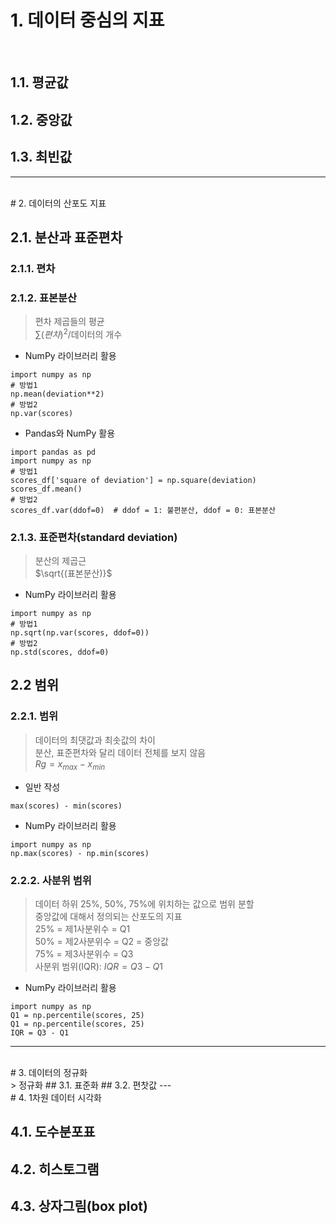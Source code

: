 # 1. 데이터 중심의 지표
<br/>

## 1.1. 평균값
## 1.2. 중앙값
## 1.3. 최빈값
---
<br/>
# 2. 데이터의 산포도 지표
<br/>

## 2.1. 분산과 표준편차
### 2.1.1. 편차
### 2.1.2. 표본분산
> 편차 제곱들의 평균<br/>
> $\sum{(편차)^2}$/데이터의 개수
- NumPy 라이브러리 활용
```
import numpy as np
# 방법1
np.mean(deviation**2)
# 방법2
np.var(scores)
```
- Pandas와 NumPy 활용
```
import pandas as pd
import numpy as np
# 방법1
scores_df['square of deviation'] = np.square(deviation)
scores_df.mean()
# 방법2
scores_df.var(ddof=0)  # ddof = 1: 불편분산, ddof = 0: 표본분산
```
### 2.1.3. 표준편차(standard deviation)
> 분산의 제곱근<br/>
> $\sqrt{(표본분산)}$
- NumPy 라이브러리 활용
```
import numpy as np
# 방법1
np.sqrt(np.var(scores, ddof=0))
# 방법2
np.std(scores, ddof=0)
```
## 2.2 범위
  ### 2.2.1. 범위
  > 데이터의 최댓값과 최솟값의 차이<br/>
  > 분산, 표준편차와 달리 데이터 전체를 보지 않음<br/>
  > $Rg = x_{max} - x_{min}$
  - 일반 작성
  ```
  max(scores) - min(scores)
  ```
  - NumPy 라이브러리 활용
  ```
  import numpy as np
  np.max(scores) - np.min(scores)
  ```
  ### 2.2.2. 사분위 범위
  > 데이터 하위 25%, 50%, 75%에 위치하는 값으로 범위 분할<br/>
  > 중앙값에 대해서 정의되는 산포도의 지표<br/>
  > 25% = 제1사분위수 = Q1<br/>
  > 50% = 제2사분위수 = Q2 = 중앙값<br/>
  > 75% = 제3사분위수 = Q3<br/>
  > 사분위 범위(IQR): $IQR = Q3 - Q1$<br/>
  - NumPy 라이브러리 활용
  ```
  import numpy as np
  Q1 = np.percentile(scores, 25)
  Q1 = np.percentile(scores, 25)
  IQR = Q3 - Q1
  ```
---
<br/>
# 3. 데이터의 정규화
<br/>
> 정규화 
## 3.1. 표준화
## 3.2. 편찻값
---
<br/>
# 4. 1차원 데이터 시각화
<br/>

## 4.1. 도수분포표
## 4.2. 히스토그램
## 4.3. 상자그림(box plot)
